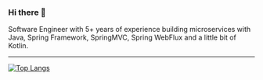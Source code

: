 ### Hi there 👋

Software Engineer with 5+ years of experience building microservices with Java, Spring Framework, SpringMVC, Spring WebFlux and a little bit of Kotlin.

---------------------------------------------------------------------------------------------------------------------------------------------------------------------------------

[![Top Langs](https://github-readme-stats.vercel.app/api/top-langs/?username=vitorgsevero&hide=c,php)](https://github.com/vitorgsevero/github-readme-stats)

